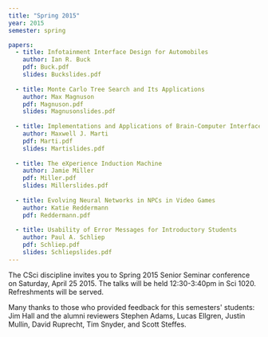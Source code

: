 ```yaml
---
title: "Spring 2015"
year: 2015
semester: spring

papers:
  - title: Infotainment Interface Design for Automobiles
    author: Ian R. Buck
    pdf: Buck.pdf
    slides: Buckslides.pdf
  
  - title: Monte Carlo Tree Search and Its Applications
    author: Max Magnuson
    pdf: Magnuson.pdf
    slides: Magnusonslides.pdf
 
  - title: Implementations and Applications of Brain-Computer Interfaces
    author: Maxwell J. Marti
    pdf: Marti.pdf
    slides: Martislides.pdf
 
  - title: The eXperience Induction Machine
    author: Jamie Miller
    pdf: Miller.pdf
    slides: Millerslides.pdf
 
  - title: Evolving Neural Networks in NPCs in Video Games
    author: Katie Reddermann
    pdf: Reddermann.pdf
 
  - title: Usability of Error Messages for Introductory Students
    author: Paul A. Schliep
    pdf: Schliep.pdf
    slides: Schliepslides.pdf
---
```


The CSci discipline invites you to Spring 2015 Senior Seminar conference on Saturday, April 25 2015. The talks will be held 12:30-3:40pm in Sci 1020. Refreshments will be served. 

Many thanks to those who provided feedback for this semesters' students: Jim Hall and the alumni reviewers Stephen Adams, Lucas Ellgren, Justin Mullin, David Ruprecht, Tim Snyder, and Scott Steffes.
